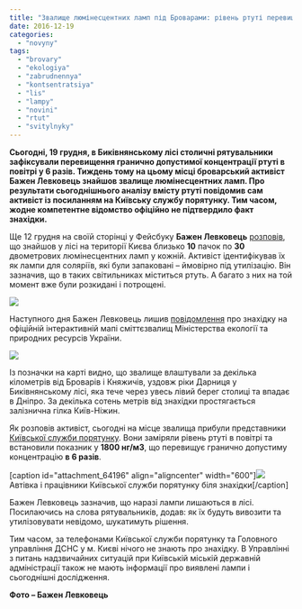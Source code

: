 ```yaml
---
title: "Звалище люмінесцентних ламп під Броварами: рівень ртуті перевищений у 6 разів – ФОТО"
date: 2016-12-19
categories: 
  - "novyny"
tags: 
  - "brovary"
  - "ekologiya"
  - "zabrudnennya"
  - "kontsentratsiya"
  - "lis"
  - "lampy"
  - "novini"
  - "rtut"
  - "svitylnyky"
---
```


**Сьогодні, 19 грудня, в Биківнянському лісі столичні рятувальники зафіксували перевищення гранично допустимої концентрації ртуті в повітрі у 6 разів. Тиждень тому на цьому місці броварський активіст Бажен Левковець знайшов звалище люмінесцентних ламп. Про результати сьогоднішнього аналізу вмісту ртуті повідомив сам активіст із посиланням на Київську службу порятунку. Тим часом, жодне компетентне відомство офіційно не підтвердило факт знахідки.**

Ще 12 грудня на своїй сторінці у Фейсбуку **Бажен Левковець** [розповів](https://www.facebook.com/bazhen.levkovets/posts/1789816861269721), що знайшов у лісі на території Києва близько **10** пачок по **30** двометрових люмінесцентних ламп у кожній. Активіст ідентифікував їх як лампи для соляріїв, які були запаковані – ймовірно під утилізацію. Він зазначив, що в таких світильниках міститься ртуть. А багато з них на той момент вже були розкидані і потрощені.

[![](https://mpz.brovary.org/wp-content/uploads/2016/12/15380786_1789815294603211_8935396630680907272_n.jpg)](https://mpz.brovary.org/wp-content/uploads/2016/12/15380786_1789815294603211_8935396630680907272_n.jpg)

Наступного дня Бажен Левковець лишив [повідомлення](https://ecomapa.gov.ua/feedback/check/?CallCode=597) про знахідку на офіційній інтерактивній мапі сміттєзвалищ Міністерства екології та природних ресурсів України.

[![](https://mpz.brovary.org/wp-content/uploads/2016/12/Screenshot_42-1.jpg)](https://mpz.brovary.org/wp-content/uploads/2016/12/Screenshot_42-1.jpg)

Із позначки на карті видно, що звалище влаштували за декілька кілометрів від Броварів і Княжичів, уздовж ріки Дарниця у Биківнянському лісі, яка тече через увесь лівий берег столиці та впадає в Дніпро. За декілька сотень метрів від знахідки простягається залізнична гілка Київ-Ніжин.

Як розповів активіст, сьогодні на місце звалища прибули представники [Київської служби порятунку](http://usar-kiev.com.ua/). Вони заміряли рівень ртуті в повітрі та встановили показник у **1800 нг/м3**, що перевищує гранично допустиму концентрацію **в 6 разів**.

\[caption id="attachment\_64196" align="aligncenter" width="600"\][![](https://mpz.brovary.org/wp-content/uploads/2016/12/15590507_1792853347632739_525973368257147026_n.jpg)](https://mpz.brovary.org/wp-content/uploads/2016/12/15590507_1792853347632739_525973368257147026_n.jpg) Автівка і працівники Київської служби порятунку біля знахідки\[/caption\]

Бажен Левковець зазначив, що наразі лампи лишаються в лісі. Посилаючись на слова рятувальників, додав: як їх будуть вивозити та утилізовувати невідомо, шукатимуть рішення.

Тим часом, за телефонами Київської служби порятунку та Головного управління ДСНС у м. Києві нічого не знають про знахідку. В Управлінні з питань надзвичайних ситуацій при Київській міській державній адміністрації також не мають інформації про виявлені лампи і сьогоднішні дослідження.

**Фото – Бажен Левковець**
